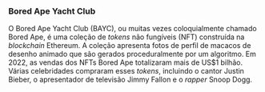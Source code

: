 ### Bored Ape Yacht Club

O Bored Ape Yacht Club (BAYC), ou muitas vezes coloquialmente chamado Bored Ape, é uma coleção de _tokens_ não fungíveis (NFT) construída na _blockchain_ Ethereum. A coleção apresenta fotos de perfil de macacos de desenho animado que são gerados proceduralmente por um algoritmo. Em 2022, as vendas dos NFTs Bored Ape totalizaram mais de US$1 bilhão. Várias celebridades compraram esses _tokens_, incluindo o cantor Justin Bieber, o apresentador de televisão Jimmy Fallon e o _rapper_ Snoop Dogg.
